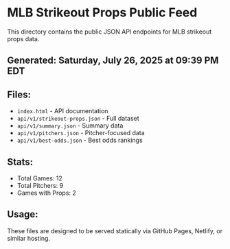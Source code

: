 # MLB Strikeout Props Public Feed

This directory contains the public JSON API endpoints for MLB strikeout props data.

## Generated: Saturday, July 26, 2025 at 09:39 PM EDT

## Files:
- `index.html` - API documentation
- `api/v1/strikeout-props.json` - Full dataset
- `api/v1/summary.json` - Summary data
- `api/v1/pitchers.json` - Pitcher-focused data  
- `api/v1/best-odds.json` - Best odds rankings

## Stats:
- Total Games: 12
- Total Pitchers: 9
- Games with Props: 2

## Usage:
These files are designed to be served statically via GitHub Pages, Netlify, or similar hosting.
